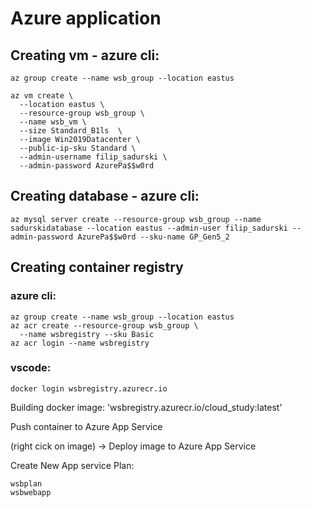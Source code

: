# Azure application

## Creating vm - azure cli:

```
az group create --name wsb_group --location eastus

az vm create \
  --location eastus \
  --resource-group wsb_group \
  --name wsb_vm \
  --size Standard_B1ls  \
  --image Win2019Datacenter \
  --public-ip-sku Standard \
  --admin-username filip_sadurski \
  --admin-password AzurePa$$w0rd
```

## Creating database - azure cli:

```
az mysql server create --resource-group wsb_group --name sadurskidatabase --location eastus --admin-user filip_sadurski --admin-password AzurePa$$w0rd --sku-name GP_Gen5_2
```

## Creating container registry

### azure cli:
```
az group create --name wsb_group --location eastus
az acr create --resource-group wsb_group \
  --name wsbregistry --sku Basic
az acr login --name wsbregistry
```
### vscode:
```
docker login wsbregistry.azurecr.io
```
Building docker image: 'wsbregistry.azurecr.io/cloud_study:latest'

Push container to Azure App Service

(right cick on image) -> Deploy image to Azure App Service

Create New App service Plan:

    wsbplan
    wsbwebapp

